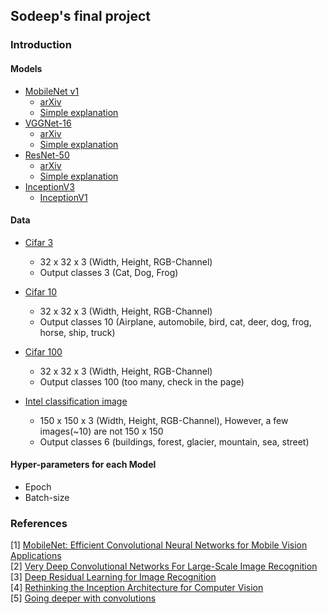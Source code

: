 ## Sodeep's final project

### Introduction



#### Models
* [MobileNet v1](https://arxiv.org/pdf/1704.04861.pdf)
  * [arXiv](https://arxiv.org/abs/1704.04861)
  * [Simple explanation](https://deepmi.me/deeplearning/74/)
* [VGGNet-16](https://arxiv.org/pdf/1409.1556.pdf)
  * [arXiv](https://arxiv.org/abs/1409.1556)
  * [Simple explanation](https://m.blog.naver.com/PostView.nhn?blogId=laonple&logNo=220738560542&proxyReferer=https%3A%2F%2Fwww.google.com%2F)
* [ResNet-50](https://arxiv.org/pdf/1512.03385.pdf)
  * [arXiv](https://arxiv.org/abs/1512.03385)
  * [Simple explanation](https://m.blog.naver.com/PostView.nhn?blogId=laonple&logNo=221259295035&proxyReferer=https%3A%2F%2Fwww.google.com%2F)
* [InceptionV3](https://www.cv-foundation.org/openaccess/content_cvpr_2016/papers/Szegedy_Rethinking_the_Inception_CVPR_2016_paper.pdf)
  * [InceptionV1](https://arxiv.org/pdf/1409.4842.pdf)

#### Data
* [Cifar 3](https://coursys.sfu.ca/2019sp-cmpt-880-g1/pages/Homework2_data.zip)
  * 32 x 32 x 3 (Width, Height, RGB-Channel)
  * Output classes 3 (Cat, Dog, Frog)

* [Cifar 10](https://www.cs.toronto.edu/~kriz/cifar.html)
  * 32 x 32 x 3 (Width, Height, RGB-Channel)
  * Output classes 10 (Airplane, automobile, bird, cat, deer, dog, frog, horse, ship, truck)

* [Cifar 100](https://www.cs.toronto.edu/~kriz/cifar.html)
  * 32 x 32 x 3 (Width, Height, RGB-Channel)
  * Output classes 100 (too many, check in the page)

* [Intel classification image](https://www.kaggle.com/puneet6060/intel-image-classification)
  * 150 x 150 x 3 (Width, Height, RGB-Channel), However, a few images(~10) are not 150 x 150 
  * Output classes 6 (buildings, forest, glacier, mountain, sea, street)


#### Hyper-parameters for each Model
* Epoch
* Batch-size


### References
[1] [MobileNet: Efficient Convolutional Neural Networks for Mobile Vision Applications](https://arxiv.org/pdf/1704.04861.pdf)  
[2] [Very Deep Convolutional Networks For Large-Scale Image Recognition](https://arxiv.org/pdf/1409.1556.pdf)  
[3] [Deep Residual Learning for Image Recognition](https://arxiv.org/pdf/1512.03385.pdf)  
[4] [Rethinking the Inception Architecture for Computer Vision](https://www.cv-foundation.org/openaccess/content_cvpr_2016/papers/Szegedy_Rethinking_the_Inception_CVPR_2016_paper.pdf)  
[5] [Going deeper with convolutions](https://arxiv.org/pdf/1409.4842.pdf)  
